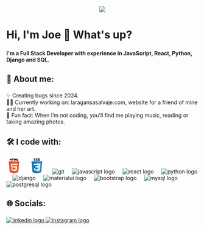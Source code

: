 <div align="center">
  <img height="180" src="https://media3.giphy.com/media/v1.Y2lkPTc5MGI3NjExbnRteW16M2ZjNzVramVrMzUzeWxleHd4Mm9kNW8zdXo5aHk3cHJ2aSZlcD12MV9pbnRlcm5hbF9naWZfYnlfaWQmY3Q9Zw/yHoTl09gH0o93Be4VB/giphy.gif"  />
</div>

###

<h1 align="left">Hi, I'm Joe 👋 What's up?</h1>

###

<h4 align="left">I'm a Full Stack Developer with experience in JavaScript, React, Python, Django and SQL.</h4>

###

<h2 align="left">🚀 About me:</h2>

###

<p align="left">✨ Creating bugs since 2024.<br>🧑‍💻 Currently working on: laragansasalvaje.com, website for a friend of mine and her art.<br>🎲 Fun fact: When I’m not coding, you’ll find me playing music, reading or taking amazing photos.</p>

###

<h2 align="left">🛠 I code with:</h2>

###

<div align="left">
  <img src="https://raw.githubusercontent.com/devicons/devicon/master/icons/html5/html5-original-wordmark.svg" alt="html5" height="40"/>
  <img width="12" />
  <img src="https://raw.githubusercontent.com/devicons/devicon/master/icons/css3/css3-original-wordmark.svg" alt="css3" height="40"/>
  <img width="12" />
  <img src="https://www.vectorlogo.zone/logos/git-scm/git-scm-icon.svg" alt="git" height="40"/>
  <img width="12" />
  <img src="https://cdn.jsdelivr.net/gh/devicons/devicon/icons/javascript/javascript-original.svg" height="40" alt="javascript logo"  />
  <img width="12" />
  <img src="https://cdn.jsdelivr.net/gh/devicons/devicon/icons/react/react-original.svg" height="40" alt="react logo"  />
  <img width="12" />
  <img src="https://cdn.jsdelivr.net/gh/devicons/devicon/icons/python/python-original.svg" height="40" alt="python logo"  />
  <img width="12" />
  <img src="https://cdn.worldvectorlogo.com/logos/django.svg" alt="django" height="40"/>
  <img width="12" />
  <img src="https://cdn.jsdelivr.net/gh/devicons/devicon/icons/materialui/materialui-original.svg" height="40" alt="materialui logo"  />
  <img width="12" />
  <img src="https://cdn.jsdelivr.net/gh/devicons/devicon/icons/bootstrap/bootstrap-original.svg" height="40" alt="bootstrap logo"  />
  <img width="12" />
  <img src="https://cdn.jsdelivr.net/gh/devicons/devicon/icons/mysql/mysql-original.svg" height="40" alt="mysql logo"  />
  <img width="12" />
  <img src="https://cdn.jsdelivr.net/gh/devicons/devicon/icons/postgresql/postgresql-original.svg" height="40" alt="postgresql logo"  />
  <img width="12" />
</div>

###

<h2 align="left">🌐 Socials:</h2>

###

<div align="left">
  <a href="www.linkedin.com/in/joe-lizardo-diaz-echevarria-231b56176" target="_blank">
    <img src="https://img.shields.io/static/v1?message=LinkedIn&logo=linkedin&label=&color=0077B5&logoColor=white&labelColor=&style=for-the-badge" height="40" alt="linkedin logo"  />
  </a>
  <a href="https://www.instagram.com/joediaz000/" target="_blank">
    <img src="https://img.shields.io/static/v1?message=Instagram&logo=instagram&label=&color=E4405F&logoColor=white&labelColor=&style=for-the-badge" height="40" alt="instagram logo"  />
  </a>
</div>

###
